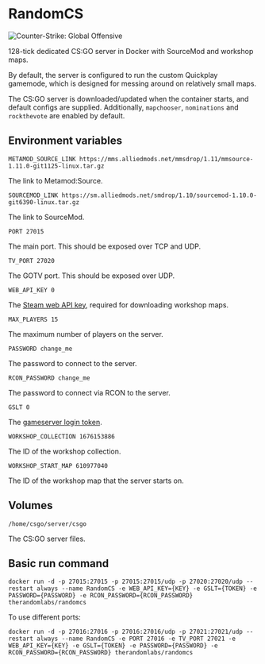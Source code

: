 # RandomCS

![Counter-Strike: Global Offensive](
https://upload.wikimedia.org/wikipedia/en/thumb/1/1b/CS-GO_Logo.svg/1920px-CS-GO_Logo.svg.png)

128-tick dedicated CS:GO server in Docker with SourceMod and workshop maps.

By default, the server is configured to run the custom Quickplay gamemode, which is designed
for messing around on relatively small maps.

The CS:GO server is downloaded/updated when the container starts, and default configs are supplied.
Additionally, `mapchooser`, `nominations` and `rockthevote` are enabled by default.

## Environment variables

`METAMOD_SOURCE_LINK https://mms.alliedmods.net/mmsdrop/1.11/mmsource-1.11.0-git1125-linux.tar.gz`

The link to Metamod:Source.

`SOURCEMOD_LINK https://sm.alliedmods.net/smdrop/1.10/sourcemod-1.10.0-git6390-linux.tar.gz`

The link to SourceMod.

`PORT 27015`

The main port. This should be exposed over TCP and UDP.

`TV_PORT 27020`

The GOTV port. This should be exposed over UDP.

`WEB_API_KEY 0`

The [Steam web API key](https://steamcommunity.com/dev/apikey),
required for downloading workshop maps.

`MAX_PLAYERS 15`

The maximum number of players on the server.

`PASSWORD change_me`

The password to connect to the server.

`RCON_PASSWORD change_me`

The password to connect via RCON to the server.

`GSLT 0`

The [gameserver login token](https://steamcommunity.com/dev/managegameservers).

`WORKSHOP_COLLECTION 1676153886`

The ID of the workshop collection.

`WORKSHOP_START_MAP 610977040`

The ID of the workshop map that the server starts on.

## Volumes

`/home/csgo/server/csgo`

The CS:GO server files.

## Basic run command

`docker run -d -p 27015:27015 -p 27015:27015/udp -p 27020:27020/udp --restart always
--name RandomCS -e WEB_API_KEY={KEY} -e GSLT={TOKEN} -e PASSWORD={PASSWORD}
-e RCON_PASSWORD={RCON_PASSWORD} therandomlabs/randomcs`

To use different ports:

`docker run -d -p 27016:27016 -p 27016:27016/udp -p 27021:27021/udp --restart always
--name RandomCS -e PORT 27016 -e TV_PORT 27021 -e WEB_API_KEY={KEY} -e GSLT={TOKEN}
-e PASSWORD={PASSWORD} -e RCON_PASSWORD={RCON_PASSWORD} therandomlabs/randomcs`
